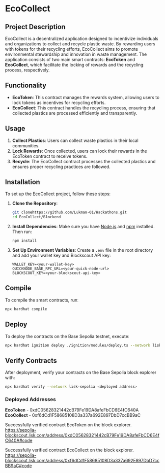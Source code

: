 # EcoCollect

## Project Description

EcoCollect is a decentralized application designed to incentivize individuals and organizations to collect and recycle plastic waste. By rewarding users with tokens for their recycling efforts, EcoCollect aims to promote environmental stewardship and innovation in waste management. The application consists of two main smart contracts: **EcoToken** and **EcoCollect**, which facilitate the locking of rewards and the recycling process, respectively.

## Functionality

- **EcoToken**: This contract manages the rewards system, allowing users to lock tokens as incentives for recycling efforts.
- **EcoCollect**: This contract handles the recycling process, ensuring that collected plastics are processed efficiently and transparently.

## Usage

1. **Collect Plastics**: Users can collect waste plastics in their local communities.
2. **Lock Rewards**: Once collected, users can lock their rewards in the EcoToken contract to receive tokens.
3. **Recycle**: The EcoCollect contract processes the collected plastics and ensures proper recycling practices are followed.

## Installation

To set up the EcoCollect project, follow these steps:

1. **Clone the Repository**:
   ```bash
   git clonehttps://github.com/Lukman-01/Hackathons.git
   cd EcoCollect/Blockend
   ```

2. **Install Dependencies**:
   Make sure you have [Node.js](https://nodejs.org/) and [npm](https://www.npmjs.com/) installed. Then run:
   ```bash
   npm install
   ```

3. **Set Up Environment Variables**:
   Create a `.env` file in the root directory and add your wallet key and Blockscout API key:
   ```plaintext
   WALLET_KEY=<your-wallet-key>
   QUICKNODE_BASE_RPC_URL=<your-quick-node-url>
   BLOCKSCOUT_KEY=<your-blockscout-api-key>
   ```

## Compile

To compile the smart contracts, run:
```bash
npx hardhat compile
```

## Deploy

To deploy the contracts on the Base Sepolia testnet, execute:
```bash
npx hardhat ignition deploy ./ignition/modules/deploy.ts --network lisk-sepolia
```

## Verify Contracts

After deployment, verify your contracts on the Base Sepolia block explorer with:
```bash
npx hardhat verify --network lisk-sepolia <deployed address>
```

### Deployed Addresses

**EcoToken** - 0xdC05628321442cB79Fe19DA8afeFbCD6E4fC640A
**EcoCollect** - 0xf6dCd1F58685108D3a337a692E897DbD7ccBB9aC

Successfully verified contract EcoToken on the block explorer.
https://sepolia-blockscout.lisk.com/address/0xdC05628321442cB79Fe19DA8afeFbCD6E4fC640A#code

Successfully verified contract EcoCollect on the block explorer.
https://sepolia-blockscout.lisk.com/address/0xf6dCd1F58685108D3a337a692E897DbD7ccBB9aC#code


